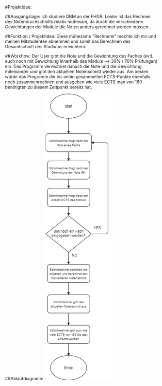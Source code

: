 #Projektidee:

##Ausgangslage: 
Ich studiere DBM an der FHGR. Leider ist das Rechnen des Notendruchschnitts relativ mühesam, da durch die verschiedene Gewichtungen der Module die Noten anders gerechnet werden müssen. 

##Funktion / Projektidee: 
Diese mühesame "Rechnerei" möchte ich mir und meinen Mitstudenten abnehmen und somit das Berechnen des Gesamtschnitt des Studiums erleichtern. 

##Workflow: 
Der User gibt die Note und die Gewichtung des Faches (evtl. auch noch mit Gewichtung innerhalb des Moduls --> 30% / 70% Prüfungen) ein. Das Programm verrechnet danach die Note und die Gewichtung miteinander und gibt den aktuellen Notenschnitt wieder aus. Am besten würde das Programm die bis anhin gesammelten ECTS-Punkte ebenfalls noch zusammenrechnen und ausgeben wie viele ECTS man von 180 benötigten zu diesem Zeitpunkt bereits hat. 

##Ablaufdiagramm:
![alt text](https://github.com/francomalacrida/Prog2/blob/master/Ablaufdiagramm.jpg)